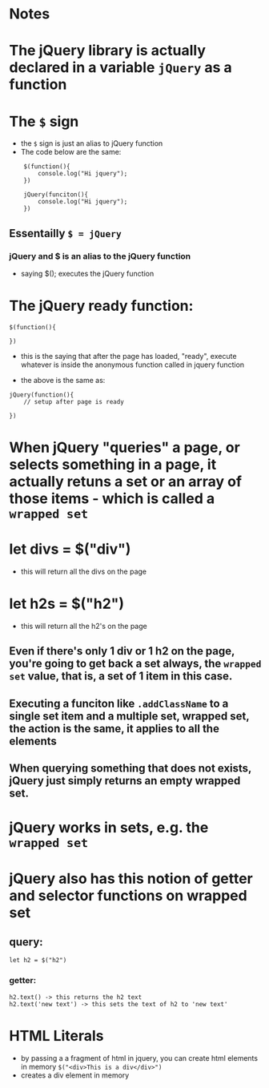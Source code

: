 # Notes

# The jQuery library is actually declared in a variable `jQuery` as a function

# The `$` sign

- the `$` sign is just an alias to jQuery function
- The code below are the same:

```
    $(function(){
        console.log("Hi jquery");
    })
```

```
    jQuery(funciton(){
        console.log("Hi jquery");
    })
```

## Essentailly `$ = jQuery`

### jQuery and $ is an alias to the jQuery function

- saying $(); executes the jQuery function

# The jQuery ready function:

```
$(function(){

})
```

- this is the saying that after the page has loaded, "ready", execute whatever is inside the anonymous function called in jquery function

- the above is the same as:

```
jQuery(function(){
    // setup after page is ready

})
```

# When jQuery "queries" a page, or selects something in a page, it actually retuns a set or an array of those items - which is called a `wrapped set`

# let divs = $("div")

- this will return all the divs on the page

# let h2s = $("h2")

- this will return all the h2's on the page

## Even if there's only 1 div or 1 h2 on the page, you're going to get back a set always, the `wrapped set` value, that is, a set of 1 item in this case.

## Executing a funciton like `.addClassName` to a single set item and a multiple set, wrapped set, the action is the same, it applies to all the elements

## When querying something that does not exists, jQuery just simply returns an empty wrapped set.

# jQuery works in sets, e.g. the `wrapped set`

# jQuery also has this notion of getter and selector functions on wrapped set

## query:

    let h2 = $("h2")

### getter:

    h2.text() -> this returns the h2 text
    h2.text('new text') -> this sets the text of h2 to 'new text'

# HTML Literals

- by passing a a fragment of html in jquery, you can create html elements in memory
  `$("<div>This is a div</div>")`
- creates a div element in memory
